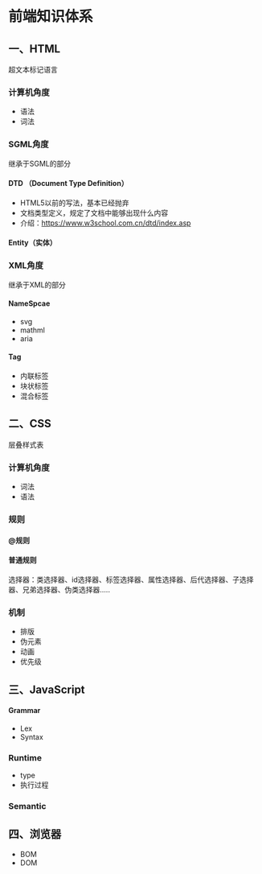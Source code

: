 # 前端知识体系

## 一、HTML

超文本标记语言

### 计算机角度

- 语法
- 词法

### SGML角度

继承于SGML的部分

#### DTD （Document Type Definition）

- HTML5以前的写法，基本已经抛弃
- 文档类型定义，规定了文档中能够出现什么内容
- 介绍：https://www.w3school.com.cn/dtd/index.asp

#### Entity（实体）

### XML角度

继承于XML的部分

#### NameSpcae

- svg
- mathml
- aria

#### Tag

- 内联标签
- 块状标签
- 混合标签

## 二、CSS

层叠样式表

### 计算机角度

- 词法
- 语法

### 规则

#### @规则

#### 普通规则

选择器：类选择器、id选择器、标签选择器、属性选择器、后代选择器、子选择器、兄弟选择器、伪类选择器…..

### 机制

- 排版
- 伪元素
- 动画
- 优先级

## 三、JavaScript

#### Grammar

- Lex
- Syntax

### Runtime

- type
- 执行过程

### Semantic

## 四、浏览器

- BOM
- DOM

